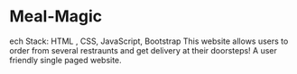 # Meal-Magic
ech Stack: HTML , CSS, JavaScript, Bootstrap 
This website allows users to order from several restraunts and get delivery at their doorsteps! 
A user friendly single paged website.
